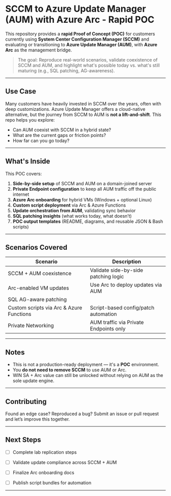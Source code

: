 # SCCM to Azure Update Manager (AUM) with Azure Arc - Rapid POC

This repository provides a **rapid Proof of Concept (POC)** for customers currently using **System Center Configuration Manager (SCCM)** and evaluating or transitioning to **Azure Update Manager (AUM)**, with **Azure Arc** as the management bridge.

> The goal: Reproduce real-world scenarios, validate coexistence of SCCM and AUM, and highlight what's possible today vs. what's still maturing (e.g., SQL patching, AG-awareness).

---

##  Use Case

Many customers have heavily invested in SCCM over the years, often with deep customizations. Azure Update Manager offers a cloud-native alternative, but the journey from SCCM to AUM is **not a lift-and-shift**. This repo helps you explore:

- Can AUM coexist with SCCM in a hybrid state?
- What are the current gaps or friction points?
- How far can you go today?

---

##  What's Inside

This POC covers:

1. **Side-by-side setup** of SCCM and AUM on a domain-joined server
2. **Private Endpoint configuration** to keep all AUM traffic off the public internet
3. **Azure Arc onboarding** for hybrid VMs (Windows + optional Linux)
4. **Custom script deployment** via Arc & Azure Functions
5. **Update orchestration from AUM**, validating sync behavior
6. **SQL patching insights** (what works today, what doesn’t)
7. **POC output templates** (README, diagrams, and reusable JSON & Bash scripts)

---

##  Scenarios Covered

| Scenario | Description |
|----------|-------------|
| SCCM + AUM coexistence | Validate side-by-side patching logic |
| Arc-enabled VM updates | Use Arc to deploy updates via AUM |
| SQL AG-aware patching |  |
| Custom scripts via Arc & Azure Functions | Script-based config/patch automation |
| Private Networking | AUM traffic via Private Endpoints only |

---

## Notes

- This is not a production-ready deployment — it's a **POC** environment.
- You **do not need to remove SCCM** to use AUM or Arc.
- WIN SA + Arc value can still be unlocked without relying on AUM as the sole update engine.

---

## Contributing

Found an edge case? Reproduced a bug? Submit an issue or pull request and let’s improve this together.

---

## Next Steps

- [ ] Complete lab replication steps
- [ ] Validate update compliance across SCCM + AUM
- [ ] Finalize Arc onboarding docs
- [ ] Publish script bundles for automation



---

